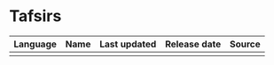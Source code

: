 # Tafsirs

| Language | Name | Last updated | Release date | Source |
| :--- | :--- | :--- | :--- | :--- |
|  |  |  |  |  |



